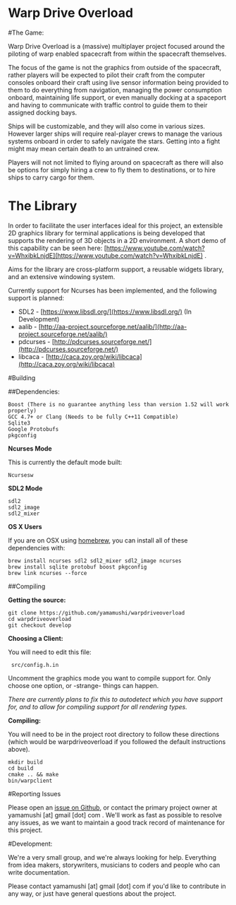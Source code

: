 Warp Drive Overload
=================

#The Game: 

Warp Drive Overload is a (massive) multiplayer project focused around the piloting of warp enabled spacecraft from within the spacecraft themselves. 

The focus of the game is not the graphics from outside of the spacecraft, rather players will be expected to pilot their craft from the computer consoles onboard their craft using live sensor information being provided to them to do everything from navigation, managing the power consumption onboard, maintaining life support, or even manually docking at a spaceport and having to communicate with traffic control to guide them to their assigned docking bays. 

Ships will be customizable, and they will also come in various sizes. However larger ships will require real-player crews to manage the various systems onboard in order to safely navigate the stars. Getting into a fight might may mean certain death to an untrained crew.

Players will not not limited to flying around on spacecraft as there will also be options for simply hiring a crew to fly them to destinations, or to hire ships to carry cargo for them. 


# The Library

In order to facilitate the user interfaces ideal for this project, an extensible 2D graphics library for terminal applications is being developed that supports the rendering of 3D objects in a 2D environment. A short demo of this capability can be seen here: [https://www.youtube.com/watch?v=WhxibkLnjdE](https://www.youtube.com/watch?v=WhxibkLnjdE) . 

Aims for the library are cross-platform support, a reusable widgets library, and an extensive windowing system. 

Currently support for Ncurses has been implemented, and the following support is planned:

* SDL2 - [https://www.libsdl.org/](https://www.libsdl.org/) (In Development)
* aalib - [http://aa-project.sourceforge.net/aalib/](http://aa-project.sourceforge.net/aalib/)
* pdcurses - [http://pdcurses.sourceforge.net/](http://pdcurses.sourceforge.net/)
* libcaca - [http://caca.zoy.org/wiki/libcaca](http://caca.zoy.org/wiki/libcaca)
     


#Building

##Dependencies:

    Boost (There is no guarantee anything less than version 1.52 will work properly)
    GCC 4.7+ or Clang (Needs to be fully C++11 Compatible)
    Sqlite3
    Google Protobufs
    pkgconfig


**Ncurses Mode**

This is currently the default mode built:

    Ncursesw 

**SDL2 Mode**

    sdl2
    sdl2_image
    sdl2_mixer

**OS X Users** 

If you are on OSX using [homebrew](http://brew.sh/), you can install all of these dependencies with: 

    brew install ncurses sdl2 sdl2_mixer sdl2_image ncurses 
    brew install sqlite protobuf boost pkgconfig  
    brew link ncurses --force



##Compiling

**Getting the source:**
    
    git clone https://github.com/yamamushi/warpdriveoverload
    cd warpdriveoverload
    git checkout develop

**Choosing a Client:**

You will need to edit this file:

     src/config.h.in

Uncomment the graphics mode you want to compile support for. Only choose one option, or -strange- things can happen. 

*There are currently plans to fix this to autodetect which you have support for, and to allow for compiling support for all rendering types.*


**Compiling:**

You will need to be in the project root directory to follow these directions (which would be warpdriveoverload if you followed the default instructions above).

    mkdir build
    cd build
    cmake .. && make
    bin/warpclient


#Reporting Issues

Please open an [issue on Github](https://github.com/yamamushi/warpdriveoverload/issues), or contact the primary project owner at yamamushi [at] gmail [dot] com . We'll work as fast as possible to resolve any issues, as we want to maintain a good track record of maintenance for this project.
    

#Development:

We're a very small group, and we're always looking for help. Everything from idea makers, storywriters, musicians to coders and people who can write documentation. 

Please contact yamamushi [at] gmail [dot] com if you'd like to contribute in any way, or just have general questions about the project. 




